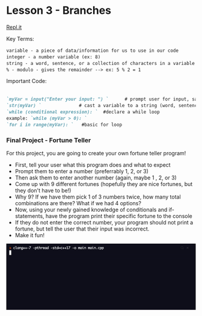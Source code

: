 # Lesson 3 - Branches

[Repl.it](https://repl.it/~)

Key Terms:
```markdown
variable - a piece of data/information for us to use in our code
integer - a number variable (ex: 8)
string - a word, sentence, or a collection of characters in a variable (ex: "i like turtles")
% - modulo - gives the remainder --> ex: 5 % 2 = 1
```

Important Code:
```markdown

`myVar = input("Enter your input: ") `      # prompt user for input, save as variable
`str(myVar) `              # cast a variable to a string (word, sentence, or a collection of characters)
`while (conditional expression): `  #declare a while loop
example: `while (myVar > 0): `
`for i in range(myVar): `   #basic for loop

```
  
### Final Project - Fortune Teller
  For this project, you are going to create your own fortune teller program! 
  - First, tell your user what this program does and what to expect
  - Prompt them to enter a number (preferrably 1, 2, or 3)
  - Then ask them to enter another number (again, maybe 1 , 2, or 3)
  - Come up with 9 different fortunes (hopefully they are nice fortunes, but they don't have to be!)
  - Why 9? If we have them pick 1 of 3 numbers twice, how many total combinations are there? What if we had 4 options?
  - Now, using your newly gained knowledge of conditionals and if-statements, have the program print their specific fortune to the console
  - If they do not enter the correct number, your program should not print a fortune, but tell the user that their input was incorrect.
  - Make it fun!

  ![fortuneTeller](fortuneTeller.gif)
